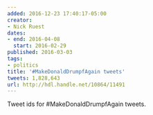 ```yaml
---
added: 2016-12-23 17:40:17-05:00
creator:
- Nick Ruest
dates:
- end: 2016-04-08
  start: 2016-02-29
published: 2016-03-03
tags:
- politics
title: '#MakeDonaldDrumpfAgain tweets'
tweets: 1,828,643
url: http://hdl.handle.net/10864/11491
---
```


Tweet ids for #MakeDonaldDrumpfAgain tweets.
